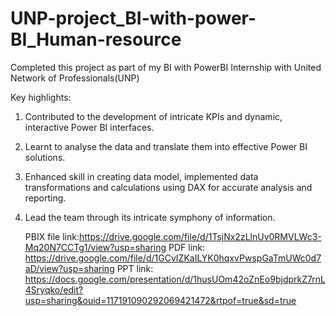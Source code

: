 # UNP-project_BI-with-power-BI_Human-resource

Completed this project as part of my BI with PowerBI Internship with United Network of Professionals(UNP)

Key highlights:

1. Contributed to the development of intricate KPIs and dynamic, interactive Power BI interfaces.
2. Learnt to analyse the data and translate them into effective Power BI solutions.
3. Enhanced skill in creating data model, implemented data transformations and calculations using DAX for accurate analysis and reporting.
4. Lead the team through its intricate symphony of information.

   PBIX file link:https://drive.google.com/file/d/1TsjNx2zLlnUv0RMVLWc3-Mq20N7CCTg1/view?usp=sharing
   PDF link: https://drive.google.com/file/d/1GCvIZKaILYK0hqxvPwspGaTmUWc0d7aD/view?usp=sharing
   PPT link: https://docs.google.com/presentation/d/1husUOm42oZnEo9bjdprkZ7rnL4Sryqko/edit?usp=sharing&ouid=117191090292069421472&rtpof=true&sd=true
